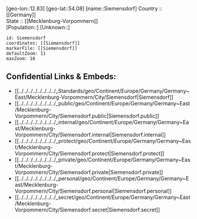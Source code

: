 ﻿---
location: [54.08,12.83] 
mapzoom: [7,12] 
mapmarker: city 
type: City
tags:
- geo/City


SpocWebEntityId: 34253
isDeleted: false
confidential: public

---
[geo-lon::12.83] 
[geo-lat::54.08] 
[name::Siemensdorf] 
Country :: [[Germany]]  
State :: [[Mecklenburg-Vorpommern]]  
[Population::] 
[Unknown::] 


```leaflet
id: Siemensdorf
coordinates: [[Siemensdorf]] 
markerFile: [[Siemensdorf]] 
defaultZoom: 11 
maxZoom: 18
```


## Confidential Links & Embeds: 
- [[../../../../../../../../_Standards/geo/Continent/Europe/Germany/Germany~East/Mecklenburg-Vorpommern/City/Siemensdorf|Siemensdorf]] 
- [[../../../../../../../../_public/geo/Continent/Europe/Germany/Germany~East/Mecklenburg-Vorpommern/City/Siemensdorf.public|Siemensdorf.public]] 
- [[../../../../../../../../_internal/geo/Continent/Europe/Germany/Germany~East/Mecklenburg-Vorpommern/City/Siemensdorf.internal|Siemensdorf.internal]] 
- [[../../../../../../../../_protect/geo/Continent/Europe/Germany/Germany~East/Mecklenburg-Vorpommern/City/Siemensdorf.protect|Siemensdorf.protect]] 
- [[../../../../../../../../_private/geo/Continent/Europe/Germany/Germany~East/Mecklenburg-Vorpommern/City/Siemensdorf.private|Siemensdorf.private]] 
- [[../../../../../../../../_personal/geo/Continent/Europe/Germany/Germany~East/Mecklenburg-Vorpommern/City/Siemensdorf.personal|Siemensdorf.personal]] 
- [[../../../../../../../../_secret/geo/Continent/Europe/Germany/Germany~East/Mecklenburg-Vorpommern/City/Siemensdorf.secret|Siemensdorf.secret]] 
